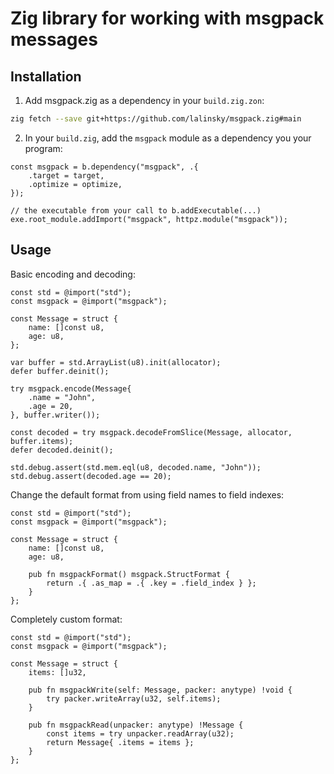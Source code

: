 # Zig library for working with msgpack messages

## Installation

1) Add msgpack.zig as a dependency in your `build.zig.zon`:

```bash
zig fetch --save git+https://github.com/lalinsky/msgpack.zig#main
```

2) In your `build.zig`, add the `msgpack` module as a dependency you your program:

```zig
const msgpack = b.dependency("msgpack", .{
    .target = target,
    .optimize = optimize,
});

// the executable from your call to b.addExecutable(...)
exe.root_module.addImport("msgpack", httpz.module("msgpack"));
```

## Usage

Basic encoding and decoding:

```zig
const std = @import("std");
const msgpack = @import("msgpack");

const Message = struct {
    name: []const u8,
    age: u8,
};

var buffer = std.ArrayList(u8).init(allocator);
defer buffer.deinit();

try msgpack.encode(Message{
    .name = "John",
    .age = 20,
}, buffer.writer());

const decoded = try msgpack.decodeFromSlice(Message, allocator, buffer.items);
defer decoded.deinit();

std.debug.assert(std.mem.eql(u8, decoded.name, "John"));
std.debug.assert(decoded.age == 20);
```

Change the default format from using field names to field indexes:

```zig
const std = @import("std");
const msgpack = @import("msgpack");

const Message = struct {
    name: []const u8,
    age: u8,

    pub fn msgpackFormat() msgpack.StructFormat {
        return .{ .as_map = .{ .key = .field_index } };
    }
};
```

Completely custom format:

```zig
const std = @import("std");
const msgpack = @import("msgpack");

const Message = struct {
    items: []u32,

    pub fn msgpackWrite(self: Message, packer: anytype) !void {
        try packer.writeArray(u32, self.items);
    }

    pub fn msgpackRead(unpacker: anytype) !Message {
        const items = try unpacker.readArray(u32);
        return Message{ .items = items };
    }
};
```

